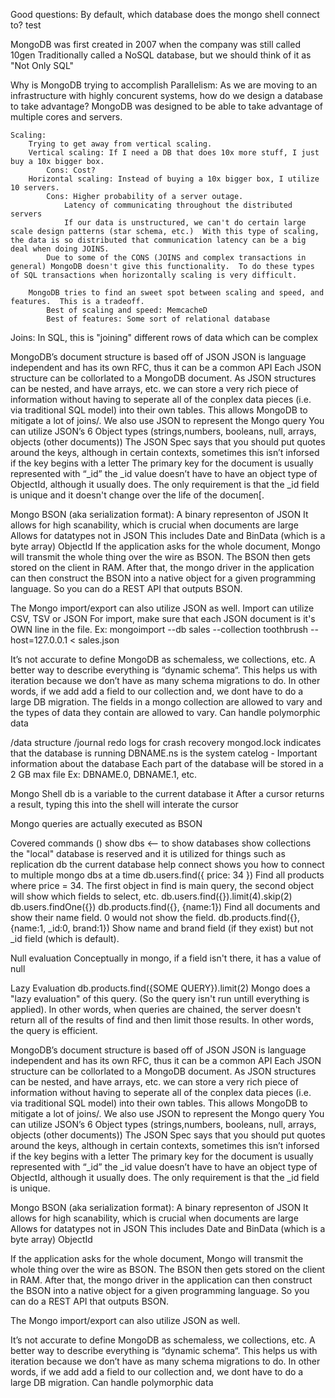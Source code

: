 Good questions:
    By default, which database does the mongo shell connect to?
    test


MongoDB was first created in 2007 when the company was still called 10gen
Traditionally called a NoSQL database, but we should think of it as "Not Only SQL"

Why is MongoDB trying to accomplish
    Parallelism: As we are moving to an infrastructure with highly concurent systems, how do we design a database to take advantage?  MongoDB was designed to be able to take advantage of multiple cores and servers.

    Scaling: 
        Trying to get away from vertical scaling.  
        Vertical scaling: If I need a DB that does 10x more stuff, I just buy a 10x bigger box.
            Cons: Cost?
        Horizontal scaling: Instead of buying a 10x bigger box, I utilize 10 servers.
            Cons: Higher probability of a server outage.
                Latency of communicating throughout the distributed servers
                If our data is unstructured, we can't do certain large scale design patterns (star schema, etc.)  With this type of scaling, the data is so distributed that communication latency can be a big deal when doing JOINS.
            Due to some of the CONS (JOINS and complex transactions in general) MongoDB doesn't give this functionality.  To do these types of SQL transactions when horizontally scaling is very difficult.

        MongoDB tries to find an sweet spot between scaling and speed, and features.  This is a tradeoff.  
            Best of scaling and speed: MemcacheD
            Best of features: Some sort of relational database

Joins: In SQL, this is "joining" different rows of data which can be complex

MongoDB’s document structure is based off of JSON
    JSON is language independent and has its own RFC, thus it can be a common API
    Each JSON structure can be collorlated to a MongoDB document.  As JSON structures can be nested, and have arrays, etc. we can store a very rich piece of information without having to seperate all of the conplex data pieces (i.e. via traditional SQL model) into their own tables.  This allows MongoDB to mitigate a lot of joins/\.
    We also use JSON to represent the Mongo query
    You can utilize JSON’s 6 Object types (strings,numbers, booleans, null, arrays, objects (other documents))
    The JSON Spec says that you should put quotes around the keys, although in certain contexts, sometimes this isn’t inforsed if the key begins with a letter
    The primary key for the document is usually represented with “_id”
        the _id value doesn’t have to have an object type of ObjectId, although it usually does.  The only requirement is that the _id field is unique and it doesn't change over the life of the documen[.

Mongo BSON (aka serialization format):
    A binary representon of JSON
    It allows for high scanability, which is crucial when documents are large
    Allows for datatypes not in JSON
        This includes Date and BinData (which is a byte array)
        ObjectId
    If the application asks for the whole document, Mongo will transmit the whole thing over the wire as BSON. The BSON then gets stored on the client in RAM.  After that, the mongo driver in the application can then construct the BSON into a native object for a given programming language.  So you can do a REST API that outputs BSON. 

The Mongo import/export can also utilize JSON as well.
     Import can utilize CSV, TSV or JSON
     For import, make sure that each JSON document is it's OWN line in the file.
     Ex: mongoimport --db sales --collection toothbrush --host=127.0.0.1 < sales.json


It’s not accurate to define MongoDB as schemaless, we collections, etc.  A better way to describe everything is “dynamic schema“.
    This helps us with iteration because we don’t have as many schema migrations to do.  In other words, if we add add a field to our collection and, we dont have to do a large DB migration.  The fields in a mongo collection are allowed to vary and the types of data they contain are allowed to vary.
    Can handle polymorphic data


/data structure
    /journal redo logs for crash recovery
    mongod.lock indicates that the database is running
    DBNAME.ns is the system catelog - Important information about the database
    Each part of the database will be stored in a 2 GB max file
        Ex: DBNAME.0, DBNAME.1, etc.

Mongo Shell
    db is a variable to the current database
    it
        After a cursor returns a result, typing this into the shell will interate the cursor

Mongo queries are actually executed as BSON

Covered commands ()
    show dbs <-- to show databases
    show collections
        the "local" database is reserved and it is utilized for things such as replication
    db
        the current database
    help connect
        shows you how to connect to multiple mongo dbs at a time
    db.users.find({ price: 34 })
        Find all products where price = 34. The first object in find is main query, the second object will show which fields to select, etc.
    db.users.find({}).limit(4).skip(2)
    db.users.findOne({})
    db.products.find({}, {name:1})
        Find all documents and show their name field.  0 would not show the field.
        db.products.find({}, {name:1, _id:0, brand:1})
            Show name and brand field (if they exist) but not _id field (which is default).
             
Null evaluation
    Conceptually in mongo, if a field isn't there, it has a value of null

Lazy Evaluation
    db.products.find({SOME QUERY}).limit(2)
    Mongo does a "lazy evaluation" of this query. (So the query isn't run untill everything is applied).  In other words, when queries are chained, the server doesn't return all of the results of find and then limit those results.  In other words, the query is efficient.


MongoDB’s document structure is based off of JSON
JSON is language independent and has its own RFC, thus it can be a common API
Each JSON structure can be collorlated to a MongoDB document.  As JSON structures can be nested, and have arrays, etc. we can store a very rich piece of information without having to seperate all of the conplex data pieces (i.e. via traditional SQL model) into their own tables.  This allows MongoDB to mitigate a lot of joins/\.
We also use JSON to represent the Mongo query
You can utilize JSON’s 6 Object types (strings,numbers, booleans, null, arrays, objects (other documents))
The JSON Spec says that you should put quotes around the keys, although in certain contexts, sometimes this isn’t inforsed if the key begins with a letter
The primary key for the document is usually represented with “_id”
the _id value doesn’t have to have an object type of ObjectId, although it usually does.  The only requirement is that the _id field is unique.

Mongo BSON (aka serialization format):
A binary representon of JSON
It allows for high scanability, which is crucial when documents are large
Allows for datatypes not in JSON
This includes Date and BinData (which is a byte array)
ObjectId

If the application asks for the whole document, Mongo will transmit the whole thing over the wire as BSON. The BSON then gets stored on the client in RAM.  After that, the mongo driver in the application can then construct the BSON into a native object for a given programming language.  So you can do a REST API that outputs BSON. 

The Mongo import/export can also utilize JSON as well.

It’s not accurate to define MongoDB as schemaless, we collections, etc.  A better way to describe everything is “dynamic schema“.
This helps us with iteration because we don’t have as many schema migrations to do.  In other words, if we add add a field to our collection and, we dont have to do a large DB migration.
Can handle polymorphic data










